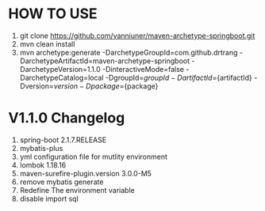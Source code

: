 # HOW TO USE
1. git clone https://github.com/vanniuner/maven-archetype-springboot.git
2. mvn clean install
3. mvn archetype:generate -DarchetypeGroupId=com.github.drtrang -DarchetypeArtifactId=maven-archetype-springboot -DarchetypeVersion=1.1.0 -DinteractiveMode=false -DarchetypeCatalog=local -DgroupId=${groupId} -DartifactId=${artifactId} -Dversion=${version} -Dpackage=${package}


# V1.1.0 Changelog
1. spring-boot 2.1.7.RELEASE
2. mybatis-plus
3. yml configuration file for mutlity environment
4. lombok 1.18.16
5. maven-surefire-plugin.version 3.0.0-M5
6. remove mybatis generate
7. Redefine The environment variable
8. disable import sql
